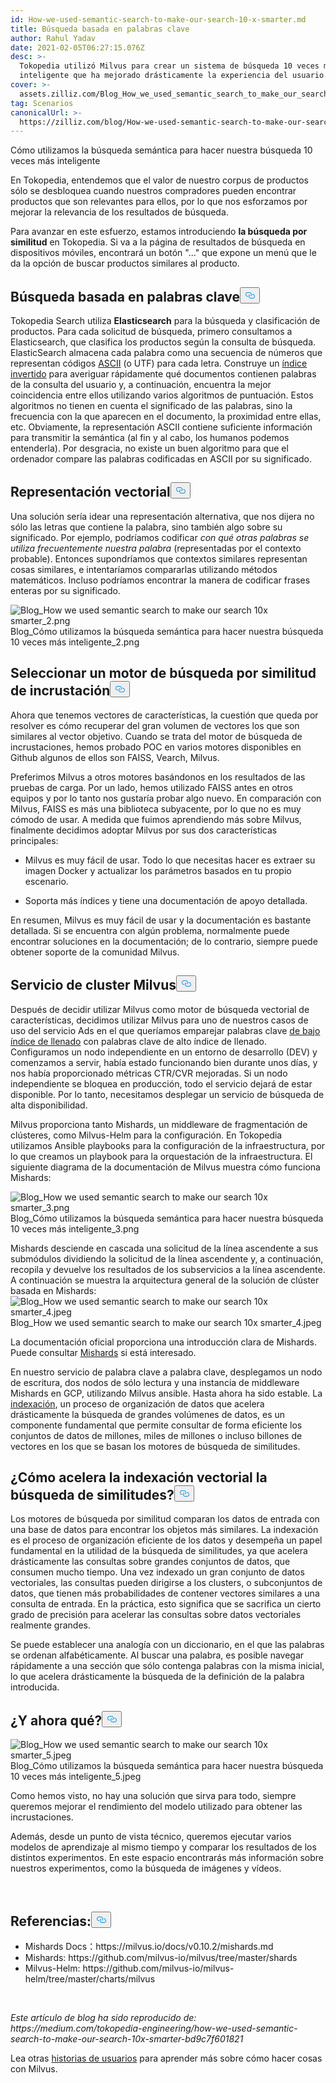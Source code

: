 ```yaml
---
id: How-we-used-semantic-search-to-make-our-search-10-x-smarter.md
title: Búsqueda basada en palabras clave
author: Rahul Yadav
date: 2021-02-05T06:27:15.076Z
desc: >-
  Tokopedia utilizó Milvus para crear un sistema de búsqueda 10 veces más
  inteligente que ha mejorado drásticamente la experiencia del usuario.
cover: >-
  assets.zilliz.com/Blog_How_we_used_semantic_search_to_make_our_search_10x_smarter_1_a7bac91379.jpeg
tag: Scenarios
canonicalUrl: >-
  https://zilliz.com/blog/How-we-used-semantic-search-to-make-our-search-10-x-smarter
---
```

<custom-h1>Cómo utilizamos la búsqueda semántica para hacer nuestra búsqueda 10 veces más inteligente</custom-h1><p>En Tokopedia, entendemos que el valor de nuestro corpus de productos sólo se desbloquea cuando nuestros compradores pueden encontrar productos que son relevantes para ellos, por lo que nos esforzamos por mejorar la relevancia de los resultados de búsqueda.</p>
<p>Para avanzar en este esfuerzo, estamos introduciendo <strong>la búsqueda por similitud</strong> en Tokopedia. Si va a la página de resultados de búsqueda en dispositivos móviles, encontrará un botón "..." que expone un menú que le da la opción de buscar productos similares al producto.</p>
<h2 id="Keyword-based-search" class="common-anchor-header">Búsqueda basada en palabras clave<button data-href="#Keyword-based-search" class="anchor-icon" translate="no">
      <svg translate="no"
        aria-hidden="true"
        focusable="false"
        height="20"
        version="1.1"
        viewBox="0 0 16 16"
        width="16"
      >
        <path
          fill="#0092E4"
          fill-rule="evenodd"
          d="M4 9h1v1H4c-1.5 0-3-1.69-3-3.5S2.55 3 4 3h4c1.45 0 3 1.69 3 3.5 0 1.41-.91 2.72-2 3.25V8.59c.58-.45 1-1.27 1-2.09C10 5.22 8.98 4 8 4H4c-.98 0-2 1.22-2 2.5S3 9 4 9zm9-3h-1v1h1c1 0 2 1.22 2 2.5S13.98 12 13 12H9c-.98 0-2-1.22-2-2.5 0-.83.42-1.64 1-2.09V6.25c-1.09.53-2 1.84-2 3.25C6 11.31 7.55 13 9 13h4c1.45 0 3-1.69 3-3.5S14.5 6 13 6z"
        ></path>
      </svg>
    </button></h2><p>Tokopedia Search utiliza <strong>Elasticsearch</strong> para la búsqueda y clasificación de productos. Para cada solicitud de búsqueda, primero consultamos a Elasticsearch, que clasifica los productos según la consulta de búsqueda. ElasticSearch almacena cada palabra como una secuencia de números que representan códigos <a href="https://en.wikipedia.org/wiki/ASCII">ASCII</a> (o UTF) para cada letra. Construye un <a href="https://en.wikipedia.org/wiki/Inverted_index">índice invertido</a> para averiguar rápidamente qué documentos contienen palabras de la consulta del usuario y, a continuación, encuentra la mejor coincidencia entre ellos utilizando varios algoritmos de puntuación. Estos algoritmos no tienen en cuenta el significado de las palabras, sino la frecuencia con la que aparecen en el documento, la proximidad entre ellas, etc. Obviamente, la representación ASCII contiene suficiente información para transmitir la semántica (al fin y al cabo, los humanos podemos entenderla). Por desgracia, no existe un buen algoritmo para que el ordenador compare las palabras codificadas en ASCII por su significado.</p>
<h2 id="Vector-representation" class="common-anchor-header">Representación vectorial<button data-href="#Vector-representation" class="anchor-icon" translate="no">
      <svg translate="no"
        aria-hidden="true"
        focusable="false"
        height="20"
        version="1.1"
        viewBox="0 0 16 16"
        width="16"
      >
        <path
          fill="#0092E4"
          fill-rule="evenodd"
          d="M4 9h1v1H4c-1.5 0-3-1.69-3-3.5S2.55 3 4 3h4c1.45 0 3 1.69 3 3.5 0 1.41-.91 2.72-2 3.25V8.59c.58-.45 1-1.27 1-2.09C10 5.22 8.98 4 8 4H4c-.98 0-2 1.22-2 2.5S3 9 4 9zm9-3h-1v1h1c1 0 2 1.22 2 2.5S13.98 12 13 12H9c-.98 0-2-1.22-2-2.5 0-.83.42-1.64 1-2.09V6.25c-1.09.53-2 1.84-2 3.25C6 11.31 7.55 13 9 13h4c1.45 0 3-1.69 3-3.5S14.5 6 13 6z"
        ></path>
      </svg>
    </button></h2><p>Una solución sería idear una representación alternativa, que nos dijera no sólo las letras que contiene la palabra, sino también algo sobre su significado. Por ejemplo, podríamos codificar <em>con qué otras palabras se utiliza frecuentemente nuestra palabra</em> (representadas por el contexto probable). Entonces supondríamos que contextos similares representan cosas similares, e intentaríamos compararlas utilizando métodos matemáticos. Incluso podríamos encontrar la manera de codificar frases enteras por su significado.</p>
<p>
  
   <span class="img-wrapper"> <img translate="no" src="https://assets.zilliz.com/Blog_How_we_used_semantic_search_to_make_our_search_10x_smarter_2_776af567a8.png" alt="Blog_How we used semantic search to make our search 10x smarter_2.png" class="doc-image" id="blog_how-we-used-semantic-search-to-make-our-search-10x-smarter_2.png" />
   </span> <span class="img-wrapper"> <span>Blog_Cómo utilizamos la búsqueda semántica para hacer nuestra búsqueda 10 veces más inteligente_2.png</span> </span></p>
<h2 id="Select-an-embedding-similarity-search-engine" class="common-anchor-header">Seleccionar un motor de búsqueda por similitud de incrustación<button data-href="#Select-an-embedding-similarity-search-engine" class="anchor-icon" translate="no">
      <svg translate="no"
        aria-hidden="true"
        focusable="false"
        height="20"
        version="1.1"
        viewBox="0 0 16 16"
        width="16"
      >
        <path
          fill="#0092E4"
          fill-rule="evenodd"
          d="M4 9h1v1H4c-1.5 0-3-1.69-3-3.5S2.55 3 4 3h4c1.45 0 3 1.69 3 3.5 0 1.41-.91 2.72-2 3.25V8.59c.58-.45 1-1.27 1-2.09C10 5.22 8.98 4 8 4H4c-.98 0-2 1.22-2 2.5S3 9 4 9zm9-3h-1v1h1c1 0 2 1.22 2 2.5S13.98 12 13 12H9c-.98 0-2-1.22-2-2.5 0-.83.42-1.64 1-2.09V6.25c-1.09.53-2 1.84-2 3.25C6 11.31 7.55 13 9 13h4c1.45 0 3-1.69 3-3.5S14.5 6 13 6z"
        ></path>
      </svg>
    </button></h2><p>Ahora que tenemos vectores de características, la cuestión que queda por resolver es cómo recuperar del gran volumen de vectores los que son similares al vector objetivo. Cuando se trata del motor de búsqueda de incrustaciones, hemos probado POC en varios motores disponibles en Github algunos de ellos son FAISS, Vearch, Milvus.</p>
<p>Preferimos Milvus a otros motores basándonos en los resultados de las pruebas de carga. Por un lado, hemos utilizado FAISS antes en otros equipos y por lo tanto nos gustaría probar algo nuevo. En comparación con Milvus, FAISS es más una biblioteca subyacente, por lo que no es muy cómodo de usar. A medida que fuimos aprendiendo más sobre Milvus, finalmente decidimos adoptar Milvus por sus dos características principales:</p>
<ul>
<li><p>Milvus es muy fácil de usar. Todo lo que necesitas hacer es extraer su imagen Docker y actualizar los parámetros basados en tu propio escenario.</p></li>
<li><p>Soporta más índices y tiene una documentación de apoyo detallada.</p></li>
</ul>
<p>En resumen, Milvus es muy fácil de usar y la documentación es bastante detallada. Si se encuentra con algún problema, normalmente puede encontrar soluciones en la documentación; de lo contrario, siempre puede obtener soporte de la comunidad Milvus.</p>
<h2 id="Milvus-cluster-service" class="common-anchor-header">Servicio de cluster Milvus<button data-href="#Milvus-cluster-service" class="anchor-icon" translate="no">
      <svg translate="no"
        aria-hidden="true"
        focusable="false"
        height="20"
        version="1.1"
        viewBox="0 0 16 16"
        width="16"
      >
        <path
          fill="#0092E4"
          fill-rule="evenodd"
          d="M4 9h1v1H4c-1.5 0-3-1.69-3-3.5S2.55 3 4 3h4c1.45 0 3 1.69 3 3.5 0 1.41-.91 2.72-2 3.25V8.59c.58-.45 1-1.27 1-2.09C10 5.22 8.98 4 8 4H4c-.98 0-2 1.22-2 2.5S3 9 4 9zm9-3h-1v1h1c1 0 2 1.22 2 2.5S13.98 12 13 12H9c-.98 0-2-1.22-2-2.5 0-.83.42-1.64 1-2.09V6.25c-1.09.53-2 1.84-2 3.25C6 11.31 7.55 13 9 13h4c1.45 0 3-1.69 3-3.5S14.5 6 13 6z"
        ></path>
      </svg>
    </button></h2><p>Después de decidir utilizar Milvus como motor de búsqueda vectorial de características, decidimos utilizar Milvus para uno de nuestros casos de uso del servicio Ads en el que queríamos emparejar palabras clave <a href="https://www.tradegecko.com/blog/wholesale-management/what-is-fill-rate-and-why-does-it-matter-for-wholesalers">de bajo índice de llenado</a> con palabras clave de alto índice de llenado. Configuramos un nodo independiente en un entorno de desarrollo (DEV) y comenzamos a servir, había estado funcionando bien durante unos días, y nos había proporcionado métricas CTR/CVR mejoradas. Si un nodo independiente se bloquea en producción, todo el servicio dejará de estar disponible. Por lo tanto, necesitamos desplegar un servicio de búsqueda de alta disponibilidad.</p>
<p>Milvus proporciona tanto Mishards, un middleware de fragmentación de clústeres, como Milvus-Helm para la configuración. En Tokopedia utilizamos Ansible playbooks para la configuración de la infraestructura, por lo que creamos un playbook para la orquestación de la infraestructura. El siguiente diagrama de la documentación de Milvus muestra cómo funciona Mishards:</p>
<p>
  
   <span class="img-wrapper"> <img translate="no" src="https://assets.zilliz.com/Blog_How_we_used_semantic_search_to_make_our_search_10x_smarter_3_4fa0c8a1a1.png" alt="Blog_How we used semantic search to make our search 10x smarter_3.png" class="doc-image" id="blog_how-we-used-semantic-search-to-make-our-search-10x-smarter_3.png" />
   </span> <span class="img-wrapper"> <span>Blog_Cómo utilizamos la búsqueda semántica para hacer nuestra búsqueda 10 veces más inteligente_3.png</span> </span></p>
<p>Mishards desciende en cascada una solicitud de la línea ascendente a sus submódulos dividiendo la solicitud de la línea ascendente y, a continuación, recopila y devuelve los resultados de los subservicios a la línea ascendente. A continuación se muestra la arquitectura general de la solución de clúster basada en Mishards: <span class="img-wrapper"> <img translate="no" src="https://assets.zilliz.com/Blog_How_we_used_semantic_search_to_make_our_search_10x_smarter_4_724618be4e.jpeg" alt="Blog_How we used semantic search to make our search 10x smarter_4.jpeg" class="doc-image" id="blog_how-we-used-semantic-search-to-make-our-search-10x-smarter_4.jpeg" /><span>Blog_How we used semantic search to make our search 10x smarter_4.jpeg</span> </span></p>
<p>La documentación oficial proporciona una introducción clara de Mishards. Puede consultar <a href="https://milvus.io/cn/docs/v0.10.2/mishards.md">Mishards</a> si está interesado.</p>
<p>En nuestro servicio de palabra clave a palabra clave, desplegamos un nodo de escritura, dos nodos de sólo lectura y una instancia de middleware Mishards en GCP, utilizando Milvus ansible. Hasta ahora ha sido estable. La <a href="https://milvus.io/docs/v0.10.5/index.md">indexación</a>, un proceso de organización de datos que acelera drásticamente la búsqueda de grandes volúmenes de datos, es un componente fundamental que permite consultar de forma eficiente los conjuntos de datos de millones, miles de millones o incluso billones de vectores en los que se basan los motores de búsqueda de similitudes.</p>
<h2 id="How-does-vector-indexing-accelerate-similarity-search" class="common-anchor-header">¿Cómo acelera la indexación vectorial la búsqueda de similitudes?<button data-href="#How-does-vector-indexing-accelerate-similarity-search" class="anchor-icon" translate="no">
      <svg translate="no"
        aria-hidden="true"
        focusable="false"
        height="20"
        version="1.1"
        viewBox="0 0 16 16"
        width="16"
      >
        <path
          fill="#0092E4"
          fill-rule="evenodd"
          d="M4 9h1v1H4c-1.5 0-3-1.69-3-3.5S2.55 3 4 3h4c1.45 0 3 1.69 3 3.5 0 1.41-.91 2.72-2 3.25V8.59c.58-.45 1-1.27 1-2.09C10 5.22 8.98 4 8 4H4c-.98 0-2 1.22-2 2.5S3 9 4 9zm9-3h-1v1h1c1 0 2 1.22 2 2.5S13.98 12 13 12H9c-.98 0-2-1.22-2-2.5 0-.83.42-1.64 1-2.09V6.25c-1.09.53-2 1.84-2 3.25C6 11.31 7.55 13 9 13h4c1.45 0 3-1.69 3-3.5S14.5 6 13 6z"
        ></path>
      </svg>
    </button></h2><p>Los motores de búsqueda por similitud comparan los datos de entrada con una base de datos para encontrar los objetos más similares. La indexación es el proceso de organización eficiente de los datos y desempeña un papel fundamental en la utilidad de la búsqueda de similitudes, ya que acelera drásticamente las consultas sobre grandes conjuntos de datos, que consumen mucho tiempo. Una vez indexado un gran conjunto de datos vectoriales, las consultas pueden dirigirse a los clusters, o subconjuntos de datos, que tienen más probabilidades de contener vectores similares a una consulta de entrada. En la práctica, esto significa que se sacrifica un cierto grado de precisión para acelerar las consultas sobre datos vectoriales realmente grandes.</p>
<p>Se puede establecer una analogía con un diccionario, en el que las palabras se ordenan alfabéticamente. Al buscar una palabra, es posible navegar rápidamente a una sección que sólo contenga palabras con la misma inicial, lo que acelera drásticamente la búsqueda de la definición de la palabra introducida.</p>
<h2 id="What-next-you-ask" class="common-anchor-header">¿Y ahora qué?<button data-href="#What-next-you-ask" class="anchor-icon" translate="no">
      <svg translate="no"
        aria-hidden="true"
        focusable="false"
        height="20"
        version="1.1"
        viewBox="0 0 16 16"
        width="16"
      >
        <path
          fill="#0092E4"
          fill-rule="evenodd"
          d="M4 9h1v1H4c-1.5 0-3-1.69-3-3.5S2.55 3 4 3h4c1.45 0 3 1.69 3 3.5 0 1.41-.91 2.72-2 3.25V8.59c.58-.45 1-1.27 1-2.09C10 5.22 8.98 4 8 4H4c-.98 0-2 1.22-2 2.5S3 9 4 9zm9-3h-1v1h1c1 0 2 1.22 2 2.5S13.98 12 13 12H9c-.98 0-2-1.22-2-2.5 0-.83.42-1.64 1-2.09V6.25c-1.09.53-2 1.84-2 3.25C6 11.31 7.55 13 9 13h4c1.45 0 3-1.69 3-3.5S14.5 6 13 6z"
        ></path>
      </svg>
    </button></h2><p>
  
   <span class="img-wrapper"> <img translate="no" src="https://assets.zilliz.com/Blog_How_we_used_semantic_search_to_make_our_search_10x_smarter_5_035480c8af.jpeg" alt="Blog_How we used semantic search to make our search 10x smarter_5.jpeg" class="doc-image" id="blog_how-we-used-semantic-search-to-make-our-search-10x-smarter_5.jpeg" />
   </span> <span class="img-wrapper"> <span>Blog_Cómo utilizamos la búsqueda semántica para hacer nuestra búsqueda 10 veces más inteligente_5.jpeg</span> </span></p>
<p>Como hemos visto, no hay una solución que sirva para todo, siempre queremos mejorar el rendimiento del modelo utilizado para obtener las incrustaciones.</p>
<p>Además, desde un punto de vista técnico, queremos ejecutar varios modelos de aprendizaje al mismo tiempo y comparar los resultados de los distintos experimentos. En este espacio encontrarás más información sobre nuestros experimentos, como la búsqueda de imágenes y vídeos.</p>
<p><br/></p>
<h2 id="References" class="common-anchor-header">Referencias:<button data-href="#References" class="anchor-icon" translate="no">
      <svg translate="no"
        aria-hidden="true"
        focusable="false"
        height="20"
        version="1.1"
        viewBox="0 0 16 16"
        width="16"
      >
        <path
          fill="#0092E4"
          fill-rule="evenodd"
          d="M4 9h1v1H4c-1.5 0-3-1.69-3-3.5S2.55 3 4 3h4c1.45 0 3 1.69 3 3.5 0 1.41-.91 2.72-2 3.25V8.59c.58-.45 1-1.27 1-2.09C10 5.22 8.98 4 8 4H4c-.98 0-2 1.22-2 2.5S3 9 4 9zm9-3h-1v1h1c1 0 2 1.22 2 2.5S13.98 12 13 12H9c-.98 0-2-1.22-2-2.5 0-.83.42-1.64 1-2.09V6.25c-1.09.53-2 1.84-2 3.25C6 11.31 7.55 13 9 13h4c1.45 0 3-1.69 3-3.5S14.5 6 13 6z"
        ></path>
      </svg>
    </button></h2><ul>
<li>Mishards Docs：https://milvus.io/docs/v0.10.2/mishards.md</li>
<li>Mishards: https://github.com/milvus-io/milvus/tree/master/shards</li>
<li>Milvus-Helm: https://github.com/milvus-io/milvus-helm/tree/master/charts/milvus</li>
</ul>
<p><br/></p>
<p><em>Este artículo de blog ha sido reproducido de: https://medium.com/tokopedia-engineering/how-we-used-semantic-search-to-make-our-search-10x-smarter-bd9c7f601821</em></p>
<p>Lea otras <a href="https://zilliz.com/user-stories">historias de usuarios</a> para aprender más sobre cómo hacer cosas con Milvus.</p>

